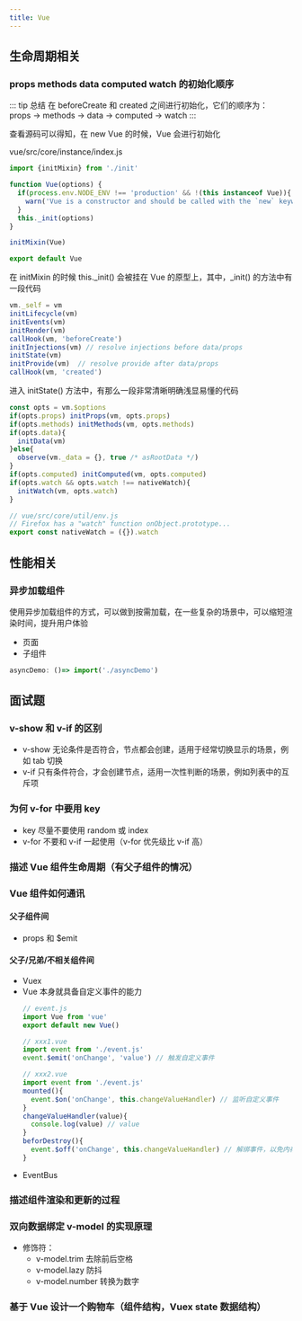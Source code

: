 ```yaml
---
title: Vue
---
```


## 生命周期相关

### props methods data computed watch 的初始化顺序

::: tip 总结
在 beforeCreate 和 created 之间进行初始化，它们的顺序为：<br/>
props -> methods -> data -> computed -> watch
::: 

查看源码可以得知，在 new Vue 的时候，Vue 会进行初始化

vue/src/core/instance/index.js
```javascript
import {initMixin} from './init'

function Vue(options) {
  if(process.env.NODE_ENV !== 'production' && !(this instanceof Vue)){
    warn('Vue is a constructor and should be called with the `new` keyword')
  }
  this._init(options)
}

initMixin(Vue)

export default Vue
```

在 initMixin 的时候 this._init() 会被挂在 Vue 的原型上，其中，_init() 的方法中有一段代码
```javascript
vm._self = vm
initLifecycle(vm)
initEvents(vm)
initRender(vm)
callHook(vm, 'beforeCreate')
initInjections(vm) // resolve injections before data/props
initState(vm)
initProvide(vm)  // resolve provide after data/props
callHook(vm, 'created')
```

进入 initState() 方法中，有那么一段非常清晰明确浅显易懂的代码
```javascript
const opts = vm.$options
if(opts.props) initProps(vm, opts.props)
if(opts.methods) initMethods(vm, opts.methods)
if(opts.data){
  initData(vm)
}else{
  observe(vm._data = {}, true /* asRootData */)
}
if(opts.computed) initComputed(vm, opts.computed)
if(opts.watch && opts.watch !== nativeWatch){
  initWatch(vm, opts.watch)
}

// vue/src/core/util/env.js
// Firefox has a "watch" function onObject.prototype...
export const nativeWatch = ({}).watch
```

## 性能相关

### 异步加载组件
使用异步加载组件的方式，可以做到按需加载，在一些复杂的场景中，可以缩短渲染时间，提升用户体验
- 页面
- 子组件
```javascript
asyncDemo: ()=> import('./asyncDemo')
```


## 面试题

### v-show 和 v-if 的区别
- v-show 无论条件是否符合，节点都会创建，适用于经常切换显示的场景，例如 tab 切换
- v-if 只有条件符合，才会创建节点，适用一次性判断的场景，例如列表中的互斥项

### 为何 v-for 中要用 key

- key 尽量不要使用 random 或 index
- v-for 不要和 v-if 一起使用（v-for 优先级比 v-if 高）

### 描述 Vue 组件生命周期（有父子组件的情况）

### Vue 组件如何通讯
#### 父子组件间
- props 和 $emit

#### 父子/兄弟/不相关组件间
- Vuex
- Vue 本身就具备自定义事件的能力
    ```javascript
    // event.js
    import Vue from 'vue'
    export default new Vue()
  
    // xxx1.vue
    import event from './event.js'
    event.$emit('onChange', 'value') // 触发自定义事件
  
    // xxx2.vue
    import event from './event.js'
    mounted(){
      event.$on('onChange', this.changeValueHandler) // 监听自定义事件
    }
    changeValueHandler(value){
      console.log(value) // value
    }
    beforDestroy(){
      event.$off('onChange', this.changeValueHandler) // 解绑事件，以免内存泄漏
    }
    ```
- EventBus

### 描述组件渲染和更新的过程

### 双向数据绑定 v-model 的实现原理

- 修饰符：
    - v-model.trim 去除前后空格
    - v-model.lazy 防抖
    - v-model.number 转换为数字

### 基于 Vue 设计一个购物车（组件结构，Vuex state 数据结构）
